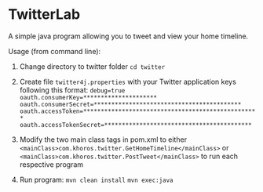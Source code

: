 # TwitterLab

A simple java program allowing you to tweet and view your home timeline.

Usage (from command line):
1) Change directory to twitter folder `cd twitter`

2) Create file `twitter4j.properties` with your Twitter application keys following this format:
`debug=true
oauth.consumerKey=*********************
oauth.consumerSecret=******************************************
oauth.accessToken=**************************************************
oauth.accessTokenSecret=******************************************`

3) Modify the two main class tags in pom.xml to either `<mainClass>com.khoros.twitter.GetHomeTimeline</mainClass>` or `<mainClass>com.khoros.twitter.PostTweet</mainClass>` to run each respective program

4) Run program: `mvn clean install` `mvn exec:java`
